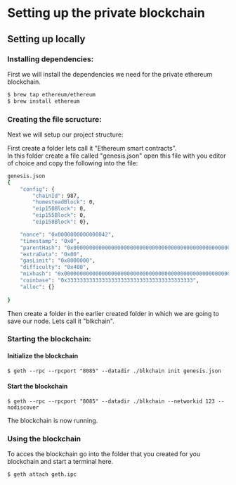 # Setting up the private blockchain

## Setting up locally

### Installing dependencies:

First we will install the dependencies we need for the private ethereum blockchain.

```bash
$ brew tap ethereum/ethereum
$ brew install ethereum
```

### Creating the file scructure:

Next we will setup our project structure:

First create a folder lets call it "Ethereum smart contracts".   
In this folder create a file called "genesis.json" open this file with you editor of choice and copy the following into the file:

```bash
genesis.json
{
    "config": {
        "chainId": 987, 
        "homesteadBlock": 0,
        "eip150Block": 0, 
        "eip155Block": 0, 
        "eip158Block": 0},

    "nonce": "0x0000000000000042",
    "timestamp": "0x0",
    "parentHash": "0x0000000000000000000000000000000000000000000000000000000000000000",
    "extraData": "0x00",
    "gasLimit": "0x8000000",
    "difficulty": "0x400",
    "mixhash": "0x0000000000000000000000000000000000000000000000000000000000000000",
    "coinbase": "0x3333333333333333333333333333333333333333",
    "alloc": {}
    
}
```

Then create a folder in the earlier created folder in which we are going to save our node. Lets call it "blkchain".

### Starting the blockchain:

#### Initialize the blockchain

```
$ geth --rpc --rpcport "8085" --datadir ./blkchain init genesis.json
```

#### Start the blockchain

```text
$ geth --rpc --rpcport "8085" --datadir ./blkchain --networkid 123 --nodiscover
```

The blockchain is now running.

### Using the blockchain

To acces the blockchain go into the folder that you created for you blockchain and start a terminal here.

```text
$ geth attach geth.ipc 
```



